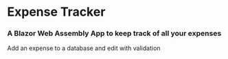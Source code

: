 # Expense Tracker
### A Blazor Web Assembly App to keep track of all your expenses
Add an expense to a database and edit with validation
